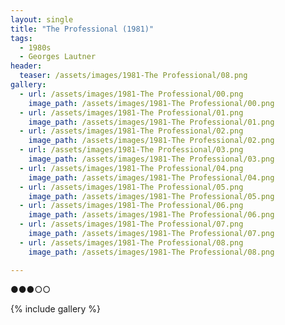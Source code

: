 ```yaml
---
layout: single
title: "The Professional (1981)"
tags:
  - 1980s 
  - Georges Lautner
header:
  teaser: /assets/images/1981-The Professional/08.png
gallery:
  - url: /assets/images/1981-The Professional/00.png
    image_path: /assets/images/1981-The Professional/00.png  
  - url: /assets/images/1981-The Professional/01.png
    image_path: /assets/images/1981-The Professional/01.png
  - url: /assets/images/1981-The Professional/02.png
    image_path: /assets/images/1981-The Professional/02.png
  - url: /assets/images/1981-The Professional/03.png
    image_path: /assets/images/1981-The Professional/03.png
  - url: /assets/images/1981-The Professional/04.png
    image_path: /assets/images/1981-The Professional/04.png
  - url: /assets/images/1981-The Professional/05.png
    image_path: /assets/images/1981-The Professional/05.png
  - url: /assets/images/1981-The Professional/06.png
    image_path: /assets/images/1981-The Professional/06.png
  - url: /assets/images/1981-The Professional/07.png
    image_path: /assets/images/1981-The Professional/07.png
  - url: /assets/images/1981-The Professional/08.png
    image_path: /assets/images/1981-The Professional/08.png

---
```

●●●○○

{% include gallery %}
